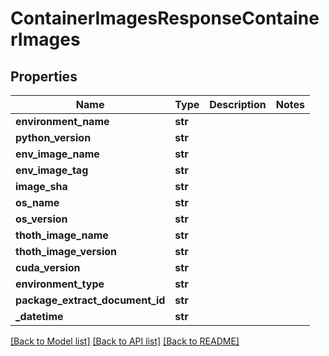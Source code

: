 # ContainerImagesResponseContainerImages

## Properties
Name | Type | Description | Notes
------------ | ------------- | ------------- | -------------
**environment_name** | **str** |  |
**python_version** | **str** |  |
**env_image_name** | **str** |  |
**env_image_tag** | **str** |  |
**image_sha** | **str** |  |
**os_name** | **str** |  |
**os_version** | **str** |  |
**thoth_image_name** | **str** |  |
**thoth_image_version** | **str** |  |
**cuda_version** | **str** |  |
**environment_type** | **str** |  |
**package_extract_document_id** | **str** |  |
**_datetime** | **str** |  |

[[Back to Model list]](../README.md#documentation-for-models) [[Back to API list]](../README.md#documentation-for-api-endpoints) [[Back to README]](../README.md)

